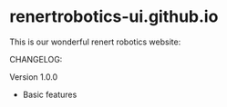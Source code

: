 # renertrobotics-ui.github.io

This is our wonderful renert robotics website:

CHANGELOG:

Version 1.0.0 
 - Basic features
